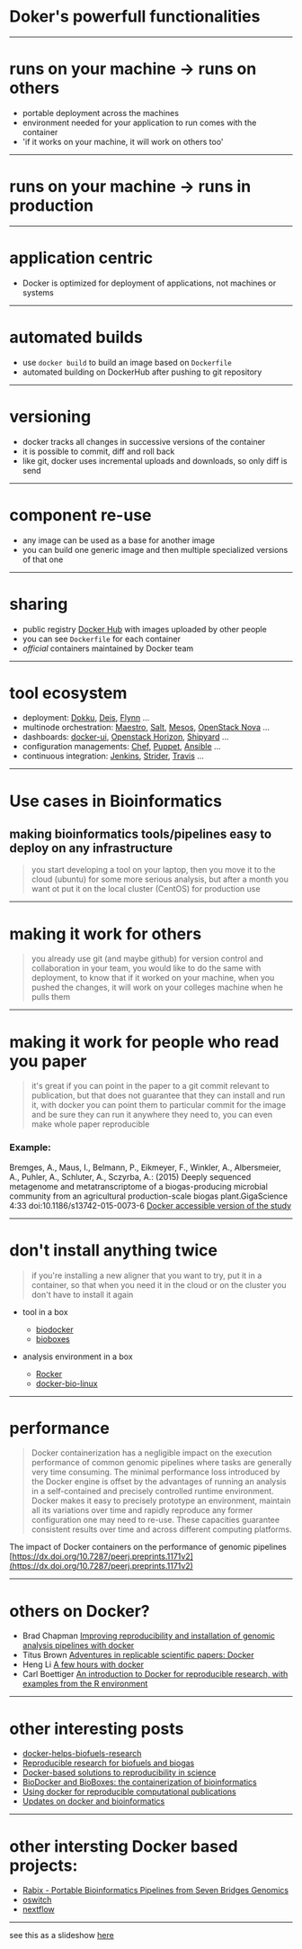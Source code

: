# Doker's powerfull functionalities

---

# runs on your machine -> runs on others
- portable deployment across the machines
- environment needed for your application to run comes with the container
- 'if it works on your machine, it will work on others too'
---

# runs on your machine -> runs in production

---

# application centric
- Docker is optimized for deployment of applications, not machines or systems

---

# automated builds
- use `docker build` to build an image based on `Dockerfile`
- automated building on DockerHub after pushing to git repository

---

# versioning
- docker tracks all changes in successive versions of the container
- it is possible to commit, diff and roll back
- like git, docker uses incremental uploads and downloads, so only diff is send

---

# component re-use
- any image can be used as a base for another image
- you can build one generic image and then multiple specialized versions of that one

---

# sharing
- public registry [Docker Hub](https://hub.docker.com/) with images uploaded by other people
- you can see `Dockerfile` for each container
- _official_ containers maintained by Docker team

---

# tool ecosystem
- deployment: [Dokku](http://progrium.viewdocs.io/dokku/), [Deis](http://deis.io/), [Flynn](https://flynn.io/) ...
- multinode orchestration: [Maestro](https://github.com/toscanini/maestro), [Salt](http://saltstack.com/), [Mesos](https://mesos.apache.org/), [OpenStack Nova](http://docs.openstack.org/developer/nova/) ...
- dashboards: [docker-ui](https://github.com/crosbymichael/dockerui), [Openstack Horizon](http://docs.openstack.org/developer/horizon/), [Shipyard](https://shipyard-project.com/) ...
- configuration managements: [Chef](https://www.chef.io/chef/), [Puppet](https://puppetlabs.com/), [Ansible](http://www.ansible.com/home) ...
- continuous integration: [Jenkins](https://jenkins-ci.org/), [Strider](https://github.com/Strider-CD/strider), [Travis](https://travis-ci.org/) ...

---

# Use cases in Bioinformatics
## making bioinformatics tools/pipelines easy to deploy on any infrastructure
> you start developing a tool on your laptop, then you move it to the cloud (ubuntu) for some more serious analysis, but after a month you want ot put it on the local cluster (CentOS) for production use

---

# making it work for others
> you already use git (and maybe github) for version control and collaboration in your team, you would like to do the same with deployment, to know that if it worked on your machine, when you pushed the changes, it will work on your colleges machine when he pulls them

---

# making it work for people who read you paper
> it's great if you can point in the paper to a git commit relevant to publication, but that does not guarantee that they can install and run it, with docker you can point them to particular commit for the image and be sure they can run it anywhere they need to, you can even make whole paper reproducible

### Example:

Bremges, A., Maus, I., Belmann, P., Eikmeyer, F., Winkler, A., Albersmeier, A., Puhler, A., Schluter, A., Sczyrba, A.: (2015) Deeply sequenced metagenome and metatranscriptome of a biogas-producing microbial community from an agricultural production-scale biogas plant.GigaScience 4:33 doi:10.1186/s13742-015-0073-6 [Docker accessible version of the study](https://registry.hub.docker.com/u/metagenomics/2015-biogas-cebitec/)

---

# don't install anything twice
> if you're installing a new aligner that you want to try, put it in a container, so that when you need it in the cloud or on the cluster you don't have to install it again

- tool in a box
  - [biodocker](https://github.com/BioDocker)
  - [bioboxes](https://github.com/bioboxes)

- analysis environment in a box
  - [Rocker](https://github.com/rocker-org)
  - [docker-bio-linux](https://hub.docker.com/r/gawbul/docker-bio-linux8/)

---

# performance
> Docker containerization has a negligible impact on the execution performance of common genomic pipelines where tasks are generally very time consuming. The minimal performance loss introduced by the Docker engine is offset by the advantages of running an analysis in a self-contained and precisely controlled runtime environment. Docker makes it easy to precisely prototype an environment, maintain all its variations over time and rapidly reproduce any former configuration one may need to re-use. These capacities guarantee consistent results over time and across different computing platforms.

The impact of Docker containers on the performance of genomic pipelines [https://dx.doi.org/10.7287/peerj.preprints.1171v2](https://dx.doi.org/10.7287/peerj.preprints.1171v2)

---

# others on Docker?
- Brad Chapman [Improving reproducibility and installation of genomic analysis pipelines with docker](http://bcb.io/2014/03/06/improving-reproducibility-and-installation-of-genomic-analysis-pipelines-with-docker/)
- Titus Brown [Adventures in replicable scientific papers: Docker](http://ivory.idyll.org/blog//2015-docker-and-replicating-papers.html)
- Heng Li [A few hours with docker](https://lh3.github.io/2015/04/25/a-few-hours-with-docker/)
- Carl Boettiger [An introduction to Docker for reproducible research, with examples from the R environment](http://arxiv.org/abs/1410.0846)

---

# other interesting posts
- [docker-helps-biofuels-research](http://www.software.ac.uk/blog/2015-07-30-docker-helps-biofuels-research)
- [Reproducible research for biofuels and biogas](http://www.eurekalert.org/pub_releases/2015-07/g-rrf072715.php)
- [Docker-based solutions to reproducibility in science](http://blog.sbgenomics.com/docker-based-solutions-to-reproducibility-in-science/)
- [BioDocker and BioBoxes: the containerization of bioinformatics](http://www.acgt.me/blog/2015/8/25/biodocker-and-bioboxes-the-containerization-of-bioinformatics)
- [Using docker for reproducible computational publications](http://melissagymrek.com/science/2014/08/29/docker-reproducible-research.html)
- [Updates on docker and bioinformatics](http://bioinfoblog.it/2015/03/updates-on-docker-and-bioinformatics/)

---

# other intersting Docker based projects:
- [Rabix - Portable Bioinformatics Pipelines from Seven Bridges Genomics](https://www.rabix.org)
- [oswitch](https://github.com/wurmlab/oswitch)
- [nextflow](http://www.nextflow.io/)

---

see this as a slideshow [here](https://gnab.github.io/remark/remarkise?url=https%3A%2F%2Fraw.githubusercontent.com%2Fmkuzak%2Fshipcamel%2Fmaster%2FDocker-use-cases.md#1)
